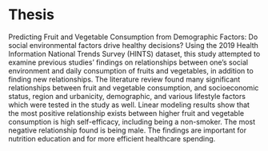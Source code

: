 # Thesis
Predicting Fruit and Vegetable Consumption from Demographic Factors: Do social environmental factors drive healthy decisions? 
Using the 2019 Health Information National Trends Survey (HINTS) dataset, this study attempted to examine previous studies’ findings on relationships between one’s social environment and daily consumption of fruits and vegetables, in addition to finding new relationships. The literature review found many significant relationships between fruit and vegetable consumption, and socioeconomic status, region and urbanicity, demographic, and various lifestyle factors which were tested in the study as well. Linear modeling results show that the most positive relationship exists between higher fruit and vegetable consumption is high self-efficacy, including being a non-smoker. The most negative relationship found is being male. The findings are important for nutrition education and for more efficient healthcare spending. 
